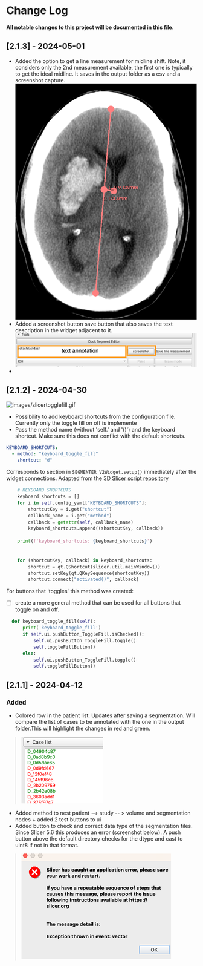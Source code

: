 # Change Log

**All notable changes to this project will be documented in this file.**


## [2.1.3] - 2024-05-01
- Added the option to get a line measurement for midline shift. Note, it considers only the 2nd measurement available, the first one is typically to get the ideal midline. It saves in the output folder as a csv and a screenshot capture. 
![MLSmeasure.png](images%2FMLSmeasure.png)
- Added a screenshot button save button that also saves the text description in the widget adjacent to it. 
![screeshot.png](images%2Fscreeshot.png)
- 
## [2.1.2] - 2024-04-30

![images/slicertogglefill.gif](https://github.com/laurentletg/ICH_SEGMENTER_V2/blob/main/images/slicertogglefill.gif)
- Possibility to add keyboard shortcuts from the configuration file. Currently only the toggle fill on off is implemente
- Pass the method name (without 'self.' and '()') and the keyboard shortcut. Make sure this does not conflict with the default shortcuts.
```yaml
KEYBOARD_SHORTCUTS: 
  - method: "keyboard_toggle_fill"
    shortcut: "d"
```
Corresponds to section in `SEGMENTER_V2Widget.setup()` immediately after the widget connections. Adapted from the [3D Slicer script repository](https://slicer.readthedocs.io/en/latest/developer_guide/script_repository.html#customize-keyboard-shortcuts)
```py
    # KEYBOARD SHORTCUTS
    keyboard_shortcuts = []
    for i in self.config_yaml["KEYBOARD_SHORTCUTS"]:
        shortcutKey = i.get("shortcut")
        callback_name = i.get("method")
        callback = getattr(self, callback_name)
        keyboard_shortcuts.append((shortcutKey, callback))

    print(f'keyboard_shortcuts: {keyboard_shortcuts}')


    for (shortcutKey, callback) in keyboard_shortcuts:
        shortcut = qt.QShortcut(slicer.util.mainWindow())
        shortcut.setKey(qt.QKeySequence(shortcutKey))
        shortcut.connect("activated()", callback)
```
For buttons that 'toggles' this method was created:
- [ ] create a more general method that can be used for all buttons that toggle on and off.
```py
  def keyboard_toggle_fill(self):
      print('keyboard_toggle_fill')
      if self.ui.pushButton_ToggleFill.isChecked():
          self.ui.pushButton_ToggleFill.toggle()
          self.toggleFillButton()
      else:
          self.ui.pushButton_ToggleFill.toggle()
          self.toggleFillButton()

```

## [2.1.1] - 2024-04-12

### Added
- Colored row in the patient list. Updates after saving a  segmentation. Will compare the list of cases to be annotated with the one in the output folder.This will highlight the changes in red and green. 
> ![Colored list.png](images%2FColored%20list.png)
- Added method to nest patient --> study -- > volume and segmentation nodes + added 2 test buttons to ui
- Added button to check and correct data type of the segmentation files. Since Slicer 5.6 this produces an error (screenshot below). A push button above the default directory checks for the dtype and cast to uint8 if not in that format. 
>![Slicer vector error float vs uint8.png](images%2FSlicer%20vector%20error%20float%20vs%20uint8.png)
